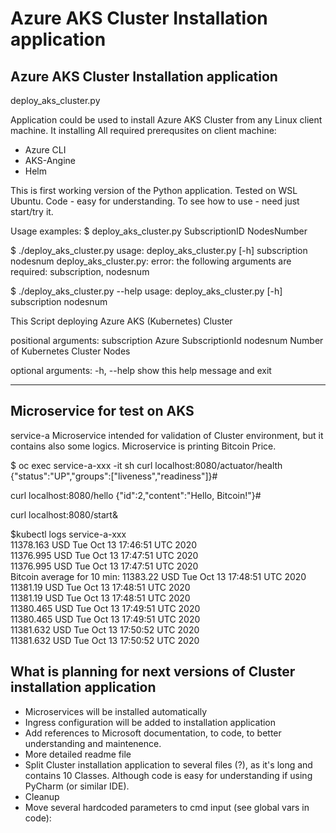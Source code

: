 # Azure AKS Cluster Installation application

## Azure AKS Cluster Installation application
   
   deploy_aks_cluster.py 

Application could be used to install Azure AKS Cluster from any Linux client machine.
It installing All required prerequsites on client machine:
- Azure CLI
- AKS-Angine
- Helm

This is first working version of the Python application. Tested on WSL Ubuntu.
Code - easy for understanding.
To see how to use - need just start/try it.

Usage examples:
$ deploy_aks_cluster.py SubscriptionID NodesNumber

$ ./deploy_aks_cluster.py
usage: deploy_aks_cluster.py [-h] subscription nodesnum
deploy_aks_cluster.py: error: the following arguments are required: subscription, nodesnum

$ ./deploy_aks_cluster.py --help
usage: deploy_aks_cluster.py [-h] subscription nodesnum

This Script deploying Azure AKS (Kubernetes) Cluster

positional arguments:
  subscription  Azure SubscriptionId
  nodesnum      Number of Kubernetes Cluster Nodes

optional arguments:
  -h, --help    show this help message and exit

------------------

## Microservice for test on AKS
service-a
Microservice intended for validation of Cluster environment,
but it contains also some logics.
Microservice is printing Bitcoin Price.

$ oc exec service-a-xxx -it sh
curl localhost:8080/actuator/health
{"status":"UP","groups":["liveness","readiness"]}#

curl localhost:8080/hello
{"id":2,"content":"Hello, Bitcoin!"}#

curl localhost:8080/start&

$kubectl logs service-a-xxx  
11378.163       USD   Tue Oct 13 17:46:51 UTC 2020    
11376.995       USD   Tue Oct 13 17:47:51 UTC 2020    
11376.995       USD   Tue Oct 13 17:47:51 UTC 2020    
Bitcoin average for 10 min: 11383.22   USD   Tue Oct 13 17:48:51 UTC 2020  
11381.19        USD   Tue Oct 13 17:48:51 UTC 2020  
11381.19        USD   Tue Oct 13 17:48:51 UTC 2020  
11380.465       USD   Tue Oct 13 17:49:51 UTC 2020  
11380.465       USD   Tue Oct 13 17:49:51 UTC 2020  
11381.632       USD   Tue Oct 13 17:50:52 UTC 2020  
11381.632       USD   Tue Oct 13 17:50:52 UTC 2020  

## What is planning for next versions of Cluster installation application

- Microservices will be installed automatically
- Ingress configuration will be added to installation application
- Add references to Microsoft documentation, to code, to better understanding and maintenence.
- More detailed readme file
- Split Cluster installation application to several files (?), 
	as it's long and contains 10 Classes.
	Although code is easy for understanding if using PyCharm (or similar IDE).
- Cleanup
- Move several hardcoded parameters to cmd input (see global vars in code):
